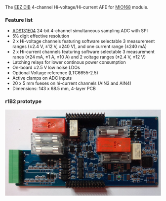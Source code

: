 The [EEZ DIB](https://github.com/eez-open/modular-psu) 4-channel Hi-voltage/Hi-current AFE for [MIO168](https://github.com/eez-open/dib-mio168) module.

### Feature list
* [ADS131E04](https://www.ti.com/product/ADS131E04) 24-bit 4-channel simultaneous sampling ADC with SPI
* 5½ digit effective resolution
* 2 x Hi-voltage channels featuring software selectable 3 measurement ranges (±2.4 V, ±12 V, ±240 V), and one current range (±240 mA)
* 2 x Hi-current channels featuring software selectable 3 measurement ranes (±24 mA, ±1 A, ±10 A) and 2 voltage ranges (±2.4 V, ±12 V)
* Latching relays for lower continous power consumption
* On-board ±2.5 V low noise LDOs
* Optional Voltage reference (LTC6655-2.5)
* Active clamps on ADC inputs
* 20 x 5 mm fueses on hi-current channels (AIN3 and AIN4)
* Dimensions: 143 x 68.5 mm, 4-layer PCB

### r1B2 prototype

![prototype](Images/AFE1_prototype_r1B2.JPG)